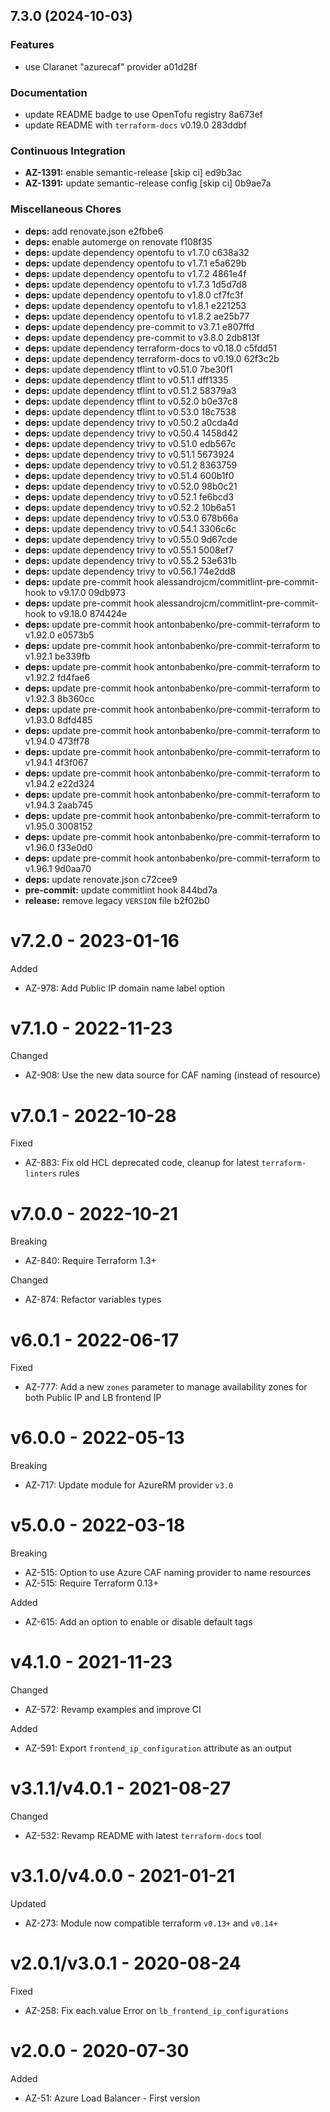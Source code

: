 ## 7.3.0 (2024-10-03)

### Features

* use Claranet "azurecaf" provider a01d28f

### Documentation

* update README badge to use OpenTofu registry 8a673ef
* update README with `terraform-docs` v0.19.0 283ddbf

### Continuous Integration

* **AZ-1391:** enable semantic-release [skip ci] ed9b3ac
* **AZ-1391:** update semantic-release config [skip ci] 0b9ae7a

### Miscellaneous Chores

* **deps:** add renovate.json e2fbbe6
* **deps:** enable automerge on renovate f108f35
* **deps:** update dependency opentofu to v1.7.0 c638a32
* **deps:** update dependency opentofu to v1.7.1 e5a629b
* **deps:** update dependency opentofu to v1.7.2 4861e4f
* **deps:** update dependency opentofu to v1.7.3 1d5d7d8
* **deps:** update dependency opentofu to v1.8.0 cf7fc3f
* **deps:** update dependency opentofu to v1.8.1 e221253
* **deps:** update dependency opentofu to v1.8.2 ae25b77
* **deps:** update dependency pre-commit to v3.7.1 e807ffd
* **deps:** update dependency pre-commit to v3.8.0 2db813f
* **deps:** update dependency terraform-docs to v0.18.0 c5fdd51
* **deps:** update dependency terraform-docs to v0.19.0 62f3c2b
* **deps:** update dependency tflint to v0.51.0 7be30f1
* **deps:** update dependency tflint to v0.51.1 dff1335
* **deps:** update dependency tflint to v0.51.2 58379a3
* **deps:** update dependency tflint to v0.52.0 b0e37c8
* **deps:** update dependency tflint to v0.53.0 18c7538
* **deps:** update dependency trivy to v0.50.2 a0cda4d
* **deps:** update dependency trivy to v0.50.4 1458d42
* **deps:** update dependency trivy to v0.51.0 edb567c
* **deps:** update dependency trivy to v0.51.1 5673924
* **deps:** update dependency trivy to v0.51.2 8363759
* **deps:** update dependency trivy to v0.51.4 600b1f0
* **deps:** update dependency trivy to v0.52.0 98b0c21
* **deps:** update dependency trivy to v0.52.1 fe6bcd3
* **deps:** update dependency trivy to v0.52.2 10b6a51
* **deps:** update dependency trivy to v0.53.0 678b66a
* **deps:** update dependency trivy to v0.54.1 3306c6c
* **deps:** update dependency trivy to v0.55.0 9d67cde
* **deps:** update dependency trivy to v0.55.1 5008ef7
* **deps:** update dependency trivy to v0.55.2 53e631b
* **deps:** update dependency trivy to v0.56.1 74e2dd8
* **deps:** update pre-commit hook alessandrojcm/commitlint-pre-commit-hook to v9.17.0 09db973
* **deps:** update pre-commit hook alessandrojcm/commitlint-pre-commit-hook to v9.18.0 874424e
* **deps:** update pre-commit hook antonbabenko/pre-commit-terraform to v1.92.0 e0573b5
* **deps:** update pre-commit hook antonbabenko/pre-commit-terraform to v1.92.1 be339fb
* **deps:** update pre-commit hook antonbabenko/pre-commit-terraform to v1.92.2 fd4fae6
* **deps:** update pre-commit hook antonbabenko/pre-commit-terraform to v1.92.3 8b360cc
* **deps:** update pre-commit hook antonbabenko/pre-commit-terraform to v1.93.0 8dfd485
* **deps:** update pre-commit hook antonbabenko/pre-commit-terraform to v1.94.0 473ff78
* **deps:** update pre-commit hook antonbabenko/pre-commit-terraform to v1.94.1 4f3f067
* **deps:** update pre-commit hook antonbabenko/pre-commit-terraform to v1.94.2 e22d324
* **deps:** update pre-commit hook antonbabenko/pre-commit-terraform to v1.94.3 2aab745
* **deps:** update pre-commit hook antonbabenko/pre-commit-terraform to v1.95.0 3008152
* **deps:** update pre-commit hook antonbabenko/pre-commit-terraform to v1.96.0 f33e0d0
* **deps:** update pre-commit hook antonbabenko/pre-commit-terraform to v1.96.1 9d0aa70
* **deps:** update renovate.json c72cee9
* **pre-commit:** update commitlint hook 844bd7a
* **release:** remove legacy `VERSION` file b2f02b0

# v7.2.0 - 2023-01-16

Added
  * AZ-978: Add Public IP domain name label option

# v7.1.0 - 2022-11-23

Changed
  * AZ-908: Use the new data source for CAF naming (instead of resource)

# v7.0.1 - 2022-10-28

Fixed
  * AZ-883: Fix old HCL deprecated code, cleanup for latest `terraform-linters` rules

# v7.0.0 - 2022-10-21

Breaking
  * AZ-840: Require Terraform 1.3+

Changed
  * AZ-874: Refactor variables types

# v6.0.1 - 2022-06-17

Fixed
  * AZ-777: Add a new `zones` parameter to manage availability zones for both Public IP and LB frontend IP

# v6.0.0 - 2022-05-13

Breaking
   * AZ-717: Update module for AzureRM provider `v3.0`

# v5.0.0 - 2022-03-18

Breaking
  * AZ-515: Option to use Azure CAF naming provider to name resources
  * AZ-515: Require Terraform 0.13+

Added
  * AZ-615: Add an option to enable or disable default tags

# v4.1.0 - 2021-11-23

Changed
  * AZ-572: Revamp examples and improve CI

Added
  * AZ-591: Export `frontend_ip_configuration` attribute as an output

# v3.1.1/v4.0.1 - 2021-08-27

Changed
  * AZ-532: Revamp README with latest `terraform-docs` tool

# v3.1.0/v4.0.0 - 2021-01-21

Updated
  * AZ-273: Module now compatible terraform `v0.13+` and `v0.14+`

# v2.0.1/v3.0.1 - 2020-08-24

Fixed
  * AZ-258: Fix each.value Error on `lb_frontend_ip_configurations`

# v2.0.0 - 2020-07-30

Added
  * AZ-51: Azure Load Balancer - First version
